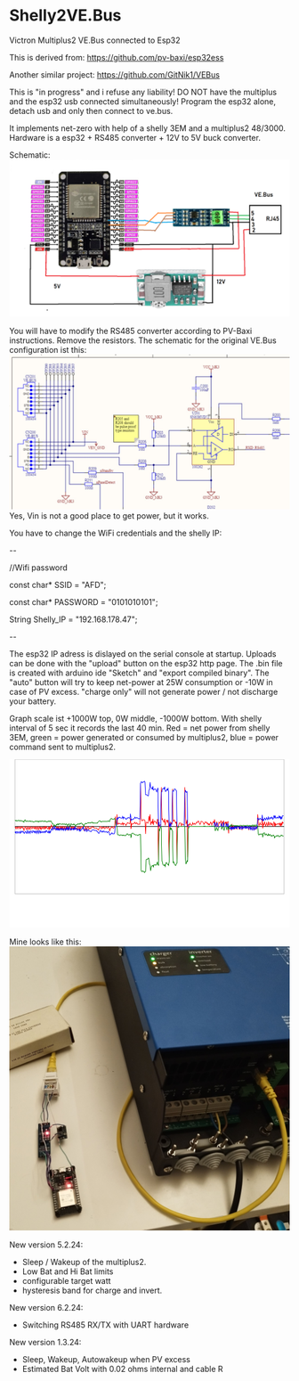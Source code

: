 # Shelly2VE.Bus
Victron Multiplus2 VE.Bus connected to Esp32

This is derived from:
https://github.com/pv-baxi/esp32ess

Another similar project:
https://github.com/GitNik1/VEBus

This is "in progress" and i refuse any liability! DO NOT have the multiplus and the esp32 usb connected simultaneously! Program the esp32 alone, detach usb and only then connect to ve.bus.

It implements net-zero with help of a shelly 3EM and a multiplus2 48/3000. Hardware is a esp32 + RS485 converter + 12V to 5V buck converter.

Schematic:
![ESP32_VEBUS.png](ESP32_VEBUS.png "schematic")

You will have to modify the RS485 converter according to PV-Baxi instructions. Remove the resistors. 
The schematic for the original VE.Bus configuration ist this:
![schematic.jpg](schematic.jpg "schematic")
Yes, Vin is not a good place to get power, but it works.

 You have to change the WiFi credentials and the shelly IP:

--

//Wifi password

const char* SSID = "AFD";

const char* PASSWORD = "0101010101";

String Shelly_IP = "192.168.178.47";

--

The esp32 IP adress is dislayed on the serial console at startup.
Uploads can be done with the "upload" button on the esp32 http page. The .bin file is created with arduino ide "Sketch" and "export compiled binary". The "auto" button will try to keep net-power at 25W consumption or -10W in case of PV excess. "charge only" will not generate power / not discharge your battery.

Graph scale ist +1000W top, 0W middle, -1000W bottom. With shelly interval of 5 sec it records the last 40 min.
Red = net power from shelly 3EM, green = power generated or consumed by multiplus2, blue = power command sent to multiplus2.

![graph.svg](graph.svg "graph")

Mine looks like this:
![IMG_20240121_022232.jpg](IMG_20240121_022232.jpg "gebastel")

New version 5.2.24: 
- Sleep / Wakeup of the multiplus2. 
- Low Bat and Hi Bat limits
- configurable target watt
- hysteresis band for charge and invert.

New version 6.2.24: 
- Switching RS485 RX/TX with UART hardware

New version 1.3.24: 
- Sleep, Wakeup, Autowakeup when PV excess
- Estimated Bat Volt with 0.02 ohms internal and cable R
